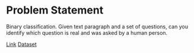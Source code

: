 # Problem Statement

Binary classification. Given text paragraph and a set of questions, can you identify which question is real and was asked by a human person.

[Link](https://sdsj.sberbank.ai/2017/en/contest.html)
[Dataset](https://drive.google.com/open?id=1HTtfCc4Fz4voEZ8ceuMtIGkJKUc8lzXH)
